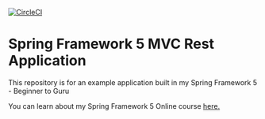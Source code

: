 [![CircleCI](https://circleci.com/gh/mathan26/spring5-mvc-rest.svg?style=svg)](https://circleci.com/gh/mathan26/spring5-mvc-rest)
# Spring Framework 5 MVC Rest Application

This repository is for an example application built in my Spring Framework 5 - Beginner to Guru

You can learn about my Spring Framework 5 Online course [here.](http://courses.springframework.guru/p/spring-framework-5-begginer-to-guru/?product_id=363173)